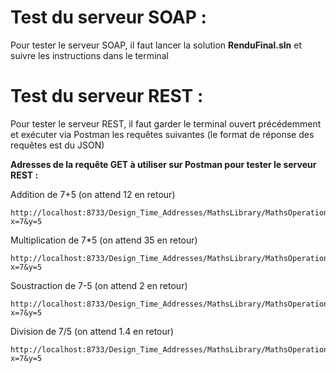 # Test du serveur SOAP :

Pour tester le serveur SOAP, il faut lancer la solution **RenduFinal.sln** et suivre les instructions dans le terminal

# Test du serveur REST :

Pour tester le serveur REST, il faut garder le terminal ouvert précédemment et exécuter via Postman les requêtes suivantes (le format de réponse des requêtes est du JSON)

**Adresses de la requête GET à utiliser sur Postman pour tester le serveur REST :**

Addition de 7+5 (on attend  12 en retour)

    http://localhost:8733/Design_Time_Addresses/MathsLibrary/MathsOperations/Add?x=7&y=5
   
 Multiplication de 7*5 (on attend 35 en retour)

    http://localhost:8733/Design_Time_Addresses/MathsLibrary/MathsOperations/Mult?x=7&y=5

Soustraction de 7-5 (on attend 2 en retour)

    http://localhost:8733/Design_Time_Addresses/MathsLibrary/MathsOperations/Sub?x=7&y=5

Division de 7/5 (on attend 1.4 en retour)

    http://localhost:8733/Design_Time_Addresses/MathsLibrary/MathsOperations/Div?x=7&y=5
